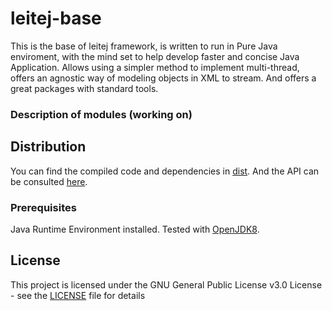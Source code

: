 # leitej-base

This is the base of leitej framework, is written to run in Pure Java enviroment, with the mind set to help develop faster and concise Java Application. Allows using a simpler method to implement multi-thread, offers an agnostic way of modeling objects in XML to stream. And offers a great packages with standard tools.

### Description of modules (working on)

## Distribution

You can find the compiled code and dependencies in [dist](./dist/). And the API can be consulted [here](https://leitej.github.io/leitej-base).

### Prerequisites

Java Runtime Environment installed.
Tested with [OpenJDK8](https://openjdk.java.net/).

## License

This project is licensed under the GNU General Public License v3.0 License - see the [LICENSE](LICENSE) file for details
